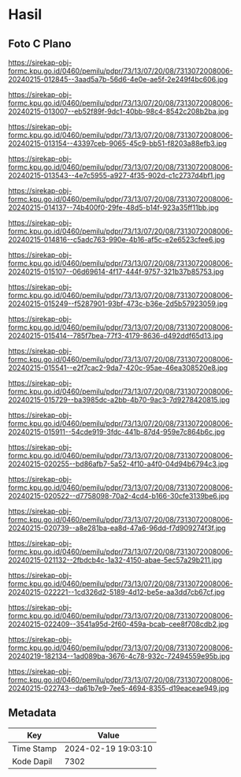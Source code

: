 # Hasil

## Foto C Plano

https://sirekap-obj-formc.kpu.go.id/0460/pemilu/pdpr/73/13/07/20/08/7313072008006-20240215-012845--3aad5a7b-56d6-4e0e-ae5f-2e249f4bc606.jpg

https://sirekap-obj-formc.kpu.go.id/0460/pemilu/pdpr/73/13/07/20/08/7313072008006-20240215-013007--eb52f89f-9dc1-40bb-98c4-8542c208b2ba.jpg

https://sirekap-obj-formc.kpu.go.id/0460/pemilu/pdpr/73/13/07/20/08/7313072008006-20240215-013154--43397ceb-9065-45c9-bb51-f8203a88efb3.jpg

https://sirekap-obj-formc.kpu.go.id/0460/pemilu/pdpr/73/13/07/20/08/7313072008006-20240215-013543--4e7c5955-a927-4f35-902d-c1c2737d4bf1.jpg

https://sirekap-obj-formc.kpu.go.id/0460/pemilu/pdpr/73/13/07/20/08/7313072008006-20240215-014137--74b400f0-29fe-48d5-b14f-923a35ff11bb.jpg

https://sirekap-obj-formc.kpu.go.id/0460/pemilu/pdpr/73/13/07/20/08/7313072008006-20240215-014816--c5adc763-990e-4b16-af5c-e2e6523cfee6.jpg

https://sirekap-obj-formc.kpu.go.id/0460/pemilu/pdpr/73/13/07/20/08/7313072008006-20240215-015107--06d69614-4f17-444f-9757-321b37b85753.jpg

https://sirekap-obj-formc.kpu.go.id/0460/pemilu/pdpr/73/13/07/20/08/7313072008006-20240215-015249--f5287901-93bf-473c-b36e-2d5b57923059.jpg

https://sirekap-obj-formc.kpu.go.id/0460/pemilu/pdpr/73/13/07/20/08/7313072008006-20240215-015414--785f7bea-77f3-4179-8636-d492ddf65d13.jpg

https://sirekap-obj-formc.kpu.go.id/0460/pemilu/pdpr/73/13/07/20/08/7313072008006-20240215-015541--e2f7cac2-9da7-420c-95ae-46ea308520e8.jpg

https://sirekap-obj-formc.kpu.go.id/0460/pemilu/pdpr/73/13/07/20/08/7313072008006-20240215-015729--ba3985dc-a2bb-4b70-9ac3-7d9278420815.jpg

https://sirekap-obj-formc.kpu.go.id/0460/pemilu/pdpr/73/13/07/20/08/7313072008006-20240215-015911--54cde919-3fdc-441b-87d4-959e7c864b6c.jpg

https://sirekap-obj-formc.kpu.go.id/0460/pemilu/pdpr/73/13/07/20/08/7313072008006-20240215-020255--bd86afb7-5a52-4f10-a4f0-04d94b6794c3.jpg

https://sirekap-obj-formc.kpu.go.id/0460/pemilu/pdpr/73/13/07/20/08/7313072008006-20240215-020522--d7758098-70a2-4cd4-b166-30cfe3139be6.jpg

https://sirekap-obj-formc.kpu.go.id/0460/pemilu/pdpr/73/13/07/20/08/7313072008006-20240215-020739--a8e281ba-ea8d-47a6-96dd-f7d909274f3f.jpg

https://sirekap-obj-formc.kpu.go.id/0460/pemilu/pdpr/73/13/07/20/08/7313072008006-20240215-021132--2fbdcb4c-1a32-4150-abae-5ec57a29b211.jpg

https://sirekap-obj-formc.kpu.go.id/0460/pemilu/pdpr/73/13/07/20/08/7313072008006-20240215-022221--1cd326d2-5189-4d12-be5e-aa3dd7cb67cf.jpg

https://sirekap-obj-formc.kpu.go.id/0460/pemilu/pdpr/73/13/07/20/08/7313072008006-20240215-022409--3541a95d-2f60-459a-bcab-cee8f708cdb2.jpg

https://sirekap-obj-formc.kpu.go.id/0460/pemilu/pdpr/73/13/07/20/08/7313072008006-20240219-182134--1ad089ba-3676-4c78-932c-72494559e95b.jpg

https://sirekap-obj-formc.kpu.go.id/0460/pemilu/pdpr/73/13/07/20/08/7313072008006-20240215-022743--da61b7e9-7ee5-4694-8355-d19eaceae949.jpg


## Metadata

| Key        | Value               |
| ---------- | ------------------- |
| Time Stamp | 2024-02-19 19:03:10 |
| Kode Dapil | 7302                |



